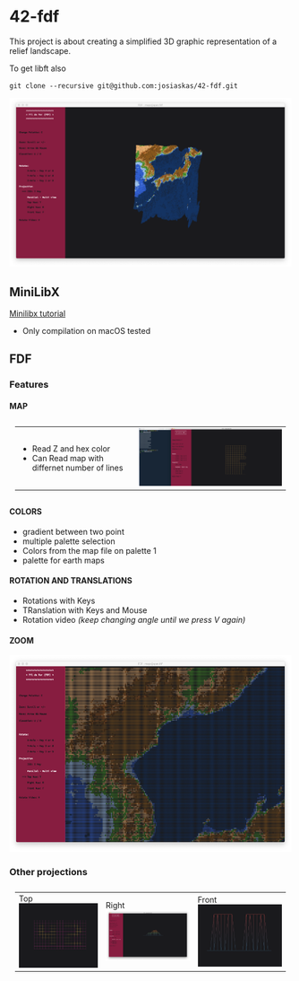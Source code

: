 # 42-fdf

This project is about creating a simplified 3D graphic representation of a
relief landscape.

To get libft also
```
git clone --recursive git@github.com:josiaskas/42-fdf.git 
```

<img src="screenshot/japan_map.png"  alt="incomplete" width = 600px>


## MiniLibX

[Minilibx tutorial](https://harm-smits.github.io/42docs/libs/minilibx)

- Only compilation on macOS tested

## FDF
### Features

#### MAP

<table style="padding:10px">
  <tr>
    <td> 
         <ul>
          <li>Read Z and hex color</li>
           <li>Can Read map with differnet number of lines</li>
         </ul>
    </td>
    <td> 
         <img src="screenshot/inclomplete_point_map.png"  alt="incomplete" width = 500px>
    </td>
  </tr>
</table>

#### COLORS

- gradient between two point
- multiple palette selection
- Colors from the map file on palette 1
- palette for earth maps

#### ROTATION AND TRANSLATIONS

- Rotations with Keys
- TRanslation with Keys and Mouse
- Rotation video _(keep changing angle until we press V again)_

#### ZOOM

<img src="screenshot/zoom.png"  alt="incomplete" height = 350px>

### Other projections

<table style="padding:10px">
  <tr>
    <td>
         <h7>Top</h7>
         <img src="screenshot/top_vue.png"  alt="incomplete" width = 300px>
    </td>
    <td> 
          <h7>Right</h7>
         <img src="screenshot/right_view_pyramide.png"  alt="incomplete" width = 300px>
    </td>
    <td> 
          <h7>Front</h7>
         <img src="screenshot/front_view_42.png"  alt="incomplete" width = 300px>
    </td>
  </tr>
</table>
